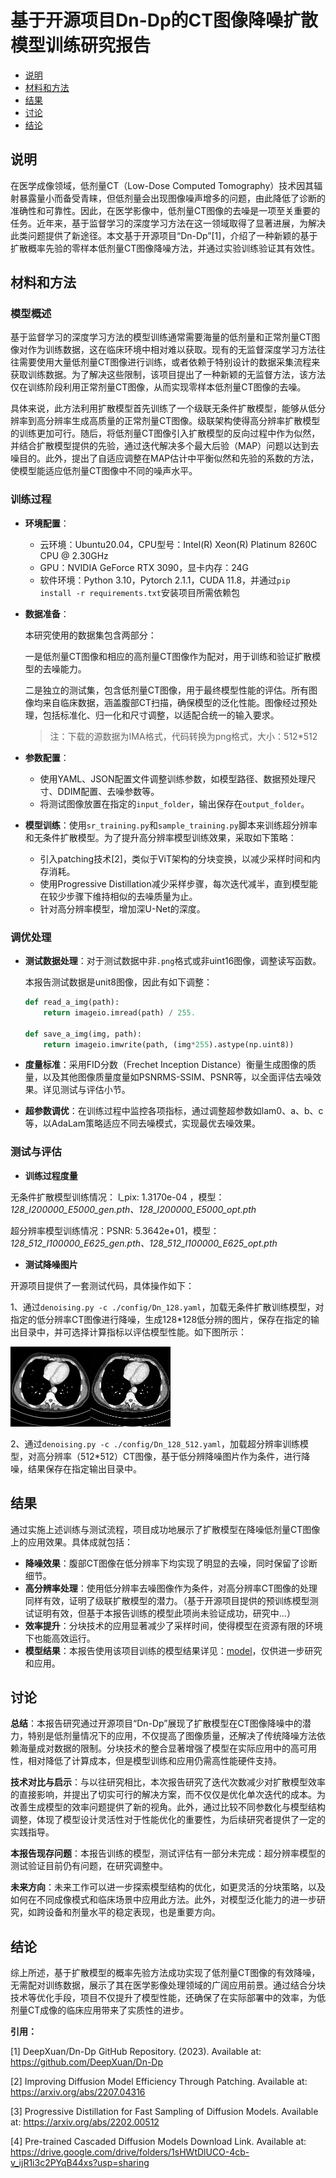 # 基于开源项目Dn-Dp的CT图像降噪扩散模型训练研究报告

- [说明](#说明)
- [材料和方法](#材料和方法)
- [结果](#结果)
- [讨论](#讨论)
- [结论](#结论)

## 说明

在医学成像领域，低剂量CT（Low-Dose Computed Tomography）技术因其辐射暴露量小而备受青睐，但低剂量会出现图像噪声增多的问题，由此降低了诊断的准确性和可靠性。因此，在医学影像中，低剂量CT图像的去噪是一项至关重要的任务。近年来，基于监督学习的深度学习方法在这一领域取得了显著进展，为解决此类问题提供了新途径。本文基于开源项目“Dn-Dp”[1]，介绍了一种新颖的基于扩散概率先验的零样本低剂量CT图像降噪方法，并通过实验训练验证其有效性。

## 材料和方法

### 模型概述

基于监督学习的深度学习方法的模型训练通常需要海量的低剂量和正常剂量CT图像对作为训练数据，这在临床环境中相对难以获取。现有的无监督深度学习方法往往需要使用大量低剂量CT图像进行训练，或者依赖于特别设计的数据采集流程来获取训练数据。为了解决这些限制，该项目提出了一种新颖的无监督方法，该方法仅在训练阶段利用正常剂量CT图像，从而实现零样本低剂量CT图像的去噪。

具体来说，此方法利用扩散模型首先训练了一个级联无条件扩散模型，能够从低分辨率到高分辨率生成高质量的正常剂量CT图像。级联架构使得高分辨率扩散模型的训练更加可行。随后，将低剂量CT图像引入扩散模型的反向过程中作为似然，并结合扩散模型提供的先验，通过迭代解决多个最大后验（MAP）问题以达到去噪目的。此外，提出了自适应调整在MAP估计中平衡似然和先验的系数的方法，使模型能适应低剂量CT图像中不同的噪声水平。

### 训练过程

- **环境配置**：

  - 云环境：Ubuntu20.04，CPU型号：Intel(R) Xeon(R) Platinum 8260C CPU @ 2.30GHz
  - GPU：NVIDIA GeForce RTX 3090，显卡内存：24G
  - 软件环境：Python 3.10，Pytorch 2.1.1，CUDA 11.8，并通过`pip install -r requirements.txt`安装项目所需依赖包

- **数据准备**：

  本研究使用的数据集包含两部分：

  一是低剂量CT图像和相应的高剂量CT图像作为配对，用于训练和验证扩散模型的去噪能力。

  二是独立的测试集，包含低剂量CT图像，用于最终模型性能的评估。所有图像均来自临床数据，涵盖腹部CT扫描，确保模型的泛化性能。图像经过预处理，包括标准化、归一化和尺寸调整，以适配合统一的输入要求。

  > 注：下载的源数据为IMA格式，代码转换为png格式，大小：512*512

- **参数配置**：

  - 使用YAML、JSON配置文件调整训练参数，如模型路径、数据预处理尺寸、DDIM配置、去噪参数等。
  - 将测试图像放置在指定的`input_folder`，输出保存在`output_folder`。

- **模型训练**：使用`sr_training.py`和`sample_training.py`脚本来训练超分辨率和无条件扩散模型。为了提升高分辨率模型训练效果，采取如下策略：

  - 引入patching技术[2]，类似于ViT架构的分块变换，以减少采样时间和内存消耗。
  - 使用Progressive Distillation减少采样步骤，每次迭代减半，直到模型能在较少步骤下维持相似的去噪质量为止。
  - 针对高分辨率模型，增加深U-Net的深度。

### 调优处理

- **测试数据处理**：对于测试数据中非`.png`格式或非uint16图像，调整读写函数。

  本报告测试数据是unit8图像，因此有如下调整：

  ```python
  def read_a_img(path):
      return imageio.imread(path) / 255.
  
  def save_a_img(img, path): 
      return imageio.imwrite(path, (img*255).astype(np.uint8))
  ```

- **度量标准**：采用FID分数（Frechet Inception Distance）衡量生成图像的质量，以及其他图像质量度量如PSNRMS-SSIM、PSNR等，以全面评估去噪效果。详见测试与评估小节。

- **超参数调优**：在训练过程中监控各项指标，通过调整超参数如lam0、a、b、c等，以AdaLam策略适应不同去噪模式，实现最优去噪效果。

### 测试与评估

- **训练过程度量**

无条件扩散模型训练情况： l_pix: 1.3170e-04 ，模型：*128_I200000_E5000_gen.pth、128_I200000_E5000_opt.pth*

超分辨率模型训练情况：PSNR: 5.3642e+01，模型：*128_512_I100000_E625_gen.pth、128_512_I100000_E625_opt.pth*

- **测试降噪图片**

开源项目提供了一套测试代码，具体操作如下：

1、通过`denoising.py -c ./config/Dn_128.yaml`，加载无条件扩散训练模型，对指定的低分辨率CT图像进行降噪，生成128*128低分辨的图片，保存在指定的输出目录中，并可选择计算指标以评估模型性能。如下图所示：

![L067_0001](../images/test.png)

2、通过`denoising.py -c ./config/Dn_128_512.yaml`，加载超分辨率训练模型，对高分辨率（512*512）CT图像，基于低分辨降噪图片作为条件，进行降噪，结果保存在指定输出目录中。

## 结果

通过实施上述训练与测试流程，项目成功地展示了扩散模型在降噪低剂量CT图像上的应用效果。具体成就包括：

- **降噪效果**：腹部CT图像在低分辨率下均实现了明显的去噪，同时保留了诊断细节。
- **高分辨率处理**：使用低分辨率去噪图像作为条件，对高分辨率CT图像的处理同样有效，证明了级联扩散模型的潜力。（基于开源项目提供的预训练模型测试证明有效，但基于本报告训练的模型此项尚未验证成功，研究中…）
- **效率提升**：分块技术的应用显著减少了采样时间，使得模型在资源有限的环境下也能高效运行。
- **模型结果**：本报告使用该项目训练的模型结果详见：[model](https://github.com/huanhuanqsh/CT_dd_model)，仅供进一步研究和应用。

## 讨论

**总结**：本报告研究通过开源项目“Dn-Dp”展现了扩散模型在CT图像降噪中的潜力，特别是低剂量情况下的应用，不仅提高了图像质量，还解决了传统降噪方法依赖海量成对数据的限制。分块技术的整合显著增强了模型在实际应用中的高可用性，相对降低了计算成本，但是模型训练和应用仍需高性能硬件支持。

**技术对比与启示**：与以往研究相比，本次报告研究了迭代次数减少对扩散模型效率的直接影响，并提出了切实可行的解决方案，而不仅仅是优化单次迭代的成本。为改善生成模型的效率问题提供了新的视角。此外，通过比较不同参数化与模型结构调整，体现了模型设计灵活性对于性能优化的重要性，为后续研究者提供了一定的实践指导。

**本报告现存问题**：本报告训练的模型，测试评估有一部分未完成：超分辨率模型的测试验证目前仍有问题，在研究调整中。

**未来方向**：未来工作可以进一步探索模型结构的优化，如更灵活的分块策略，以及如何在不同成像模式和临床场景中应用此方法。此外，对模型泛化能力的进一步研究，如跨设备和剂量水平的稳定表现，也是重要方向。

## 结论

综上所述，基于扩散模型的概率先验方法成功实现了低剂量CT图像的有效降噪，无需配对训练数据，展示了其在医学影像处理领域的广阔应用前景。通过结合分块技术等优化手段，项目不仅提升了模型性能，还确保了在实际部署中的效率，为低剂量CT成像的临床应用带来了实质性的进步。

**引用：**

[1] DeepXuan/Dn-Dp GitHub Repository. (2023). Available at: https://github.com/DeepXuan/Dn-Dp

[2] Improving Diffusion Model Efficiency Through Patching. Available at: https://arxiv.org/abs/2207.04316

[3] Progressive Distillation for Fast Sampling of Diffusion Models. Available at: https://arxiv.org/abs/2202.00512

[4] Pre-trained Cascaded Diffusion Models Download Link. Available at: https://drive.google.com/drive/folders/1sHWtDlUCO-4cb-v_ijR1i3c2PYqB44xs?usp=sharing
